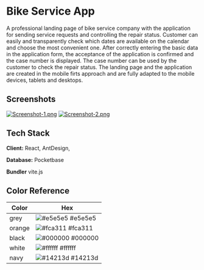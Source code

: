 
# Bike Service App

A professional landing page of bike service company with 
the application for sending service requests and controlling the repair status. 
Customer can easily and transparently check which dates are available on the calendar 
and choose the most convenient one. After correctly entering the basic data 
in the application form, the acceptance of the application is confirmed and 
the case number is displayed. The case number can be used by the customer 
to check the repair status. The landing page and the application are created in the mobile firts approach 
and are fully adapted to the mobile devices, tablets and desktops.


## Screenshots

[![Screenshot-1.png](https://i.postimg.cc/3N7HTYcf/Screenshot-from-2022-07-30-07-01-22.png)](https://postimg.cc/G8MfPwrv)
[![Screenshot-2.png](https://i.postimg.cc/9MyjKrJq/Screenshot-from-2022-07-30-07-01-14.png)](https://postimg.cc/626SG5s9)


## Tech Stack

**Client:** React, AntDesign,

**Database:** Pocketbase

**Bundler** vite.js


## Color Reference

| Color             | Hex                                                                |
| ----------------- | ------------------------------------------------------------------ |
| grey | ![#e5e5e5](https://via.placeholder.com/10/0a192f?text=+) #e5e5e5 |
| orange | ![#fca311](https://via.placeholder.com/10/f8f8f8?text=+) #fca311 |
| black | ![#000000](https://via.placeholder.com/10/00b48a?text=+) #000000 |
| white | ![#ffffff](https://via.placeholder.com/10/00b48a?text=+) #ffffff |
| navy | ![#14213d](https://via.placeholder.com/10/00b48a?text=+) #14213d |


